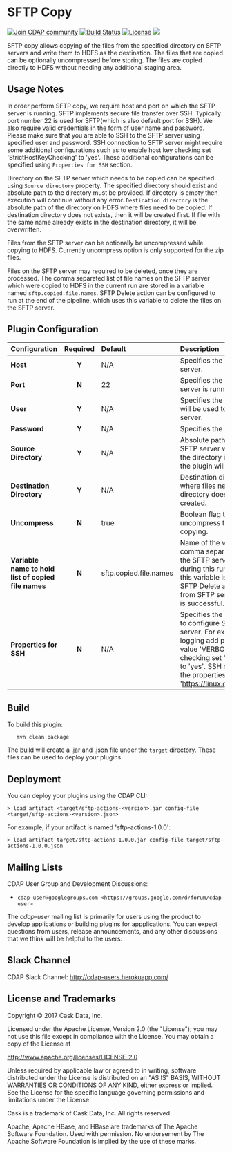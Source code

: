 SFTP Copy
=========

<a href="https://cdap-users.herokuapp.com/"><img alt="Join CDAP community" src="https://cdap-users.herokuapp.com/badge.svg?t=sftp-actions"/></a>
[![Build Status](https://travis-ci.org/hydrator/sftp-actions.svg?branch=develop)](https://travis-ci.org/hydrator/sftp-actions) [![License](https://img.shields.io/badge/License-Apache%202.0-blue.svg)](https://opensource.org/licenses/Apache-2.0) <img src="https://cdap-users.herokuapp.com/assets/cdap-action.svg"/>


SFTP copy allows copying of the files from the specified directory on SFTP servers and write them to HDFS as the destination.
The files that are copied can be optionally uncompressed before storing. The files are copied directly to HDFS without needing any additional staging area.


Usage Notes
-----------
In order perform SFTP copy, we require host and port on which the SFTP server is running. SFTP implements secure file
transfer over SSH. Typically port number 22 is used for SFTP(which is also default port for SSH). We also require valid
credentials in the form of user name and password. Please make sure that you are able to SSH to the SFTP server using
specified user and password. SSH connection to SFTP server might require some additional configurations such as to enable
host key checking set 'StrictHostKeyChecking' to 'yes'. These additional configurations can be specified using
`Properties for SSH` section.

Directory on the SFTP server which needs to be copied can be specified using `Source directory` property. The specified
directory should exist and absolute path to the directory must be provided. If directory is empty then execution will
continue without any error. `Destination directory` is the absolute path of the directory on HDFS where files need to be copied.
If destination directory does not exists, then it will be created first. If file with the same name already exists in
the destination directory, it will be overwritten.

Files from the SFTP server can be optionally be uncompressed while copying to HDFS. Currently uncompress option is only supported
for the zip files.

Files on the SFTP server may required to be deleted, once they are processed. The comma separated list of file names on the
SFTP server which were copied to HDFS in the current run are stored in a variable named `sftp.copied.file.names`.
SFTP Delete action can be configured to run at the end of the pipeline, which uses this variable to delete the files on the SFTP server.

Plugin Configuration
--------------------

| Configuration | Required | Default | Description |
| :------------ | :------: | :----- | :---------- |
| **Host** | **Y** | N/A | Specifies the host name of the SFTP server.|
| **Port** | **N** | 22 | Specifies the port on which SFTP server is running.|
| **User** | **Y** | N/A | Specifies the name of the user which will be used to connect to the SFTP server.|
| **Password** | **Y** | N/A | Specifies the password of the user.|
| **Source Directory** | **Y** | N/A | Absolute path of the directory on the SFTP server which is to be copied. If the directory is empty, the execution of the plugin will be no-op.|
| **Destination Directory** | **Y** | N/A | Destination directory on the file system, where files need to be copied. If directory does not exist, it will lbe created.|
| **Uncompress** | **N** | true | Boolean flag to determine whether to uncompress the `.zip` files while copying.|
| **Variable name to hold list of copied file names** | **N** | sftp.copied.file.names | Name of the variable which holds comma separated list of file names on the SFTP server which were copied during this run of the plugin. Usually this variable is used as Macro in the SFTP Delete action to delete the files from SFTP server once their processing is successful. |
| **Properties for SSH** | **N** | N/A | Specifies the properties that are used to configure SSH connection to the FTP server. For example to enable verbose logging add property 'LogLevel' with value 'VERBOSE'. To enable host key checking set 'StrictHostKeyChecking' to 'yes'. SSH can be configured with the properties described here 'https://linux.die.net/man/5/ssh_config'. |


Build
-----
To build this plugin:

```
   mvn clean package
```

The build will create a .jar and .json file under the ``target`` directory.
These files can be used to deploy your plugins.

Deployment
----------
You can deploy your plugins using the CDAP CLI:

    > load artifact <target/sftp-actions-<version>.jar config-file <target/sftp-actions-<version>.json>

For example, if your artifact is named 'sftp-actions-1.0.0':

    > load artifact target/sftp-actions-1.0.0.jar config-file target/sftp-actions-1.0.0.json

## Mailing Lists

CDAP User Group and Development Discussions:

* `cdap-user@googlegroups.com <https://groups.google.com/d/forum/cdap-user>`

The *cdap-user* mailing list is primarily for users using the product to develop
applications or building plugins for appplications. You can expect questions from
users, release announcements, and any other discussions that we think will be helpful
to the users.

## Slack Channel

CDAP Slack Channel: http://cdap-users.herokuapp.com/


## License and Trademarks

Copyright © 2017 Cask Data, Inc.

Licensed under the Apache License, Version 2.0 (the "License"); you may not use this file except
in compliance with the License. You may obtain a copy of the License at

http://www.apache.org/licenses/LICENSE-2.0

Unless required by applicable law or agreed to in writing, software distributed under the
License is distributed on an "AS IS" BASIS, WITHOUT WARRANTIES OR CONDITIONS OF ANY KIND,
either express or implied. See the License for the specific language governing permissions
and limitations under the License.

Cask is a trademark of Cask Data, Inc. All rights reserved.

Apache, Apache HBase, and HBase are trademarks of The Apache Software Foundation. Used with
permission. No endorsement by The Apache Software Foundation is implied by the use of these marks.